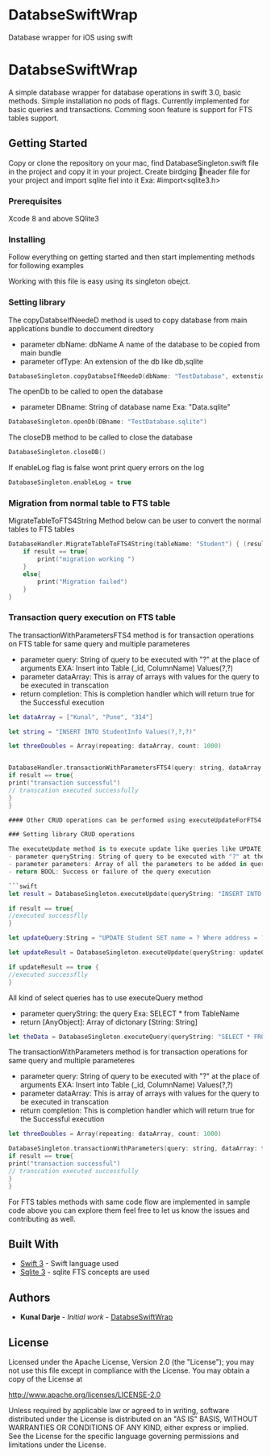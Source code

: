 # DatabseSwiftWrap
Database wrapper for iOS using swift

# DatabseSwiftWrap

A simple database wrapper for database operations in swift 3.0, basic methods. Simple installation no pods of flags. Currently implemented for basic queries and transactions. Comming soon feature is support for FTS tables support. 

## Getting Started

Copy or clone the repository on your mac, find DatabaseSingleton.swift file in the project and copy it in your project. Create birdging header file for your project and import sqlite fiel into it Exa: #import<sqlite3.h> 

### Prerequisites

Xcode 8 and above
SQlite3

### Installing

Follow everything on getting started and then start implementing methods for following examples 

Working with this file is easy using its singleton obejct.


### Setting library
The copyDatabseIfNeedeD method is used to copy database from main applications bundle to doccument diredtory
- parameter dbName: dbName A name of the database to be copied from main bundle
- parameter ofType: An extension of the db like db,sqlite

```swift
DatabaseSingleton.copyDatabseIfNeedeD(dbName: "TestDatabase", extenstion: "sqlite")
```

The openDb to be called to open the database
- parameter DBname: String of database name Exa: "Data.sqlite"

```swift
DatabaseSingleton.openDb(DBname: "TestDatabase.sqlite")
```

The closeDB method to be called to close the database

```swift
DatabaseSingleton.closeDB()
```


 If enableLog flag is false wont print query errors on the log

```swift
DatabaseSingleton.enableLog = true
```
### Migration from normal table to FTS table 
MigrateTableToFTS4String Method below can be user to convert the normal tables to FTS tables
```swift
DatabaseHandler.MigrateTableToFTS4String(tableName: "Student") { (result) in
    if result == true{
        print("migration working ")
    }
    else{
        print("Migration failed")
    }
}
```
### Transaction query execution on FTS table
The transactionWithParametersFTS4 method is for transaction operations on FTS table for same query and multiple parameteres
- parameter query: String of query to be executed with "?" at the place of arguments EXA: Insert into Table (_id, ColumnName) Values(?,?)
- parameter dataArray: This is array of arrays with values for the query to be    executed in transcation
- return completion: This is completion handler which will return true for the Successful execution

```swift
let dataArray = ["Kunal", "Pune", "314"]

let string = "INSERT INTO StudentInfo Values(?,?,?)"

let threeDoubles = Array(repeating: dataArray, count: 1000)


DatabaseHandler.transactionWithParametersFTS4(query: string, dataArray: threeDoubles as [[AnyObject]]) { (result) in
if result == true{
print("transaction successful")
// transcation executed successfully
}
}

#### Other CRUD operations can be performed using executeUpdateForFTS4 and executeQueryForFTS4 methods just like normal operations following is the demo for normal databse queries

### Setting library CRUD operations

The executeUpdate method is to execute update like queries like UPDATE, DELETE, INSERT
- parameter queryString: String of query to be executed with "?" at the place of arguments EXA- Insert into Table (_id, ColumnName) Values(?,?)
- parameter parameters: Array of all the parameters to be added in queries
- return BOOL: Success or failure of the query execution

```swift
let result = DatabaseSingleton.executeUpdate(queryString: "INSERT INTO Student Values('Kunal','Pune','314')", parameters: emptyArray)

if result == true{
//executed successflly
}

let updateQuery:String = "UPDATE Student SET name = ? Where address = ?"

let updateResult = DatabaseSingleton.executeUpdate(queryString: updateQuery, parameters: ["One" as AnyObject,"pune" as AnyObject])

if updateResult == true {
//executed successflly
}

```

All kind of select queries has to use executeQuery method
- parameter queryString:  the query Exa: SELECT * from TableName
- return [AnyObject]: Array of dictonary [String: String]

```swift
let theData = DatabaseSingleton.executeQuery(queryString: "SELECT * FROM Student")

```

The transactionWithParameters method is for transaction operations for same query and multiple parameteres
- parameter query: String of query to be executed with "?" at the place of arguments EXA: Insert into Table (_id, ColumnName) Values(?,?)
- parameter dataArray: This is array of arrays with values for the query to be    executed in transcation
- return completion: This is completion handler which will return true for the Successful execution

```swift
let threeDoubles = Array(repeating: dataArray, count: 1000)

DatabaseSingleton.transactionWithParameters(query: string, dataArray: threeDoubles as [[AnyObject]]) { (result) in
if result == true{
print("transaction successful")
// transcation executed successfully
}
}
```
For FTS tables methods with same code flow are implemented in sample code above you can explore them feel free to let us know the issues and contributing as well. 

## Built With

* [Swift 3](https://developer.apple.com/library/content/documentation/Swift/Conceptual/Swift_Programming_Language/index.html#//apple_ref/doc/uid/TP40014097-CH3-ID0) - Swift language used
* [Sqlite 3](https://www.sqlite.org/fts3.html) - sqlite FTS concepts are used

## Authors

* **Kunal Darje** - *Initial work* - [DatabseSwiftWrap](https://github.com/kunalone/DatabseSwiftWrap)


## License

Licensed under the Apache License, Version 2.0 (the "License");
you may not use this file except in compliance with the License.
You may obtain a copy of the License at

http://www.apache.org/licenses/LICENSE-2.0

Unless required by applicable law or agreed to in writing, software
distributed under the License is distributed on an "AS IS" BASIS,
WITHOUT WARRANTIES OR CONDITIONS OF ANY KIND, either express or implied.
See the License for the specific language governing permissions and
limitations under the License.



